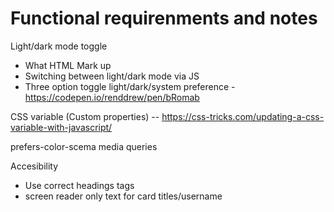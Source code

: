 # Functional requirenments and notes

Light/dark mode toggle

- What HTML Mark up
- Switching between light/dark mode via JS
- Three option toggle light/dark/system preference - https://codepen.io/renddrew/pen/bRomab

CSS variable (Custom properties) -- https://css-tricks.com/updating-a-css-variable-with-javascript/
 
 prefers-color-scema media queries

Accesibility
 - Use correct headings tags
 - screen reader only text for card titles/username